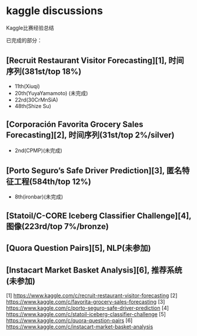 ﻿# kaggle discussions
Kaggle比赛经验总结

已完成的部分：
## [Recruit Restaurant Visitor Forecasting][1], 时间序列(381st/top 18%)
- 11th(Xiuqi)
- 20th(YuyaYamamoto) (未完成)
- 22rd(30CrMnSiA)
- 48th(Shize Su)

## [Corporación Favorita Grocery Sales Forecasting][2], 时间序列(31st/top 2%/silver)
- 2nd(CPMP)(未完成)

## [Porto Seguro’s Safe Driver Prediction][3], 匿名特征工程(584th/top 12%)
- 8th(ironbar)(未完成)

## [Statoil/C-CORE Iceberg Classifier Challenge][4], 图像(223rd/top 7%/bronze)

## [Quora Question Pairs][5], NLP(未参加)

## [Instacart Market Basket Analysis][6], 推荐系统(未参加)






  [1] https://www.kaggle.com/c/recruit-restaurant-visitor-forecasting
  [2] https://www.kaggle.com/c/favorita-grocery-sales-forecasting
  [3] https://www.kaggle.com/c/porto-seguro-safe-driver-prediction
  [4] https://www.kaggle.com/c/statoil-iceberg-classifier-challenge
  [5] https://www.kaggle.com/c/quora-question-pairs
  [6] https://www.kaggle.com/c/instacart-market-basket-analysis